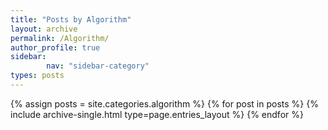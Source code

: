 ```yaml
---
title: "Posts by Algorithm"
layout: archive
permalink: /Algorithm/
author_profile: true
sidebar:                 
        nav: "sidebar-category"
types: posts
---
```


{% assign posts = site.categories.algorithm %} {% for post in posts %} {% include archive-single.html type=page.entries_layout %} {% endfor %}
